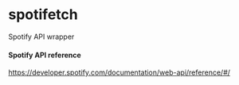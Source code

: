 # spotifetch
Spotify API wrapper

#### Spotify API reference
https://developer.spotify.com/documentation/web-api/reference/#/



